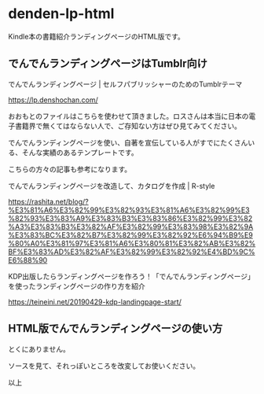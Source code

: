 # denden-lp-html
 Kindle本の書籍紹介ランディングページのHTML版です。

## でんでんランディングページはTumblr向け

でんでんランディングページ | セルフパブリッシャーのためのTumblrテーマ

https://lp.denshochan.com/

おおもとのファイルはこちらを使わせて頂きました。ロスさんは本当に日本の電子書籍界で無くてはならない人で、ご存知ない方はぜひ見てみてください。

でんでんランディングページを使い、自著を宣伝している人がすでにたくさんいる、そんな実績のあるテンプレートです。

こちらの方々の記事も参考になります。

でんでんランディングページを改造して、カタログを作成 | R-style

https://rashita.net/blog/?%E3%81%A6%E3%82%99%E3%82%93%E3%81%A6%E3%82%99%E3%82%93%E3%83%A9%E3%83%B3%E3%83%86%E3%82%99%E3%82%A3%E3%83%B3%E3%82%AF%E3%82%99%E3%83%98%E3%82%9A%E3%83%BC%E3%82%B7%E3%82%99%E3%82%92%E6%94%B9%E9%80%A0%E3%81%97%E3%81%A6%E3%80%81%E3%82%AB%E3%82%BF%E3%83%AD%E3%82%AF%E3%82%99%E3%82%92%E4%BD%9C%E6%88%90

KDP出版したらランディングページを作ろう！「でんでんランディングページ」を使ったランディングページの作り方を紹介

https://teineini.net/20190429-kdp-landingpage-start/

## HTML版でんでんランディングページの使い方

とくにありません。

ソースを見て、それっぽいところを改変してお使いください。

以上
